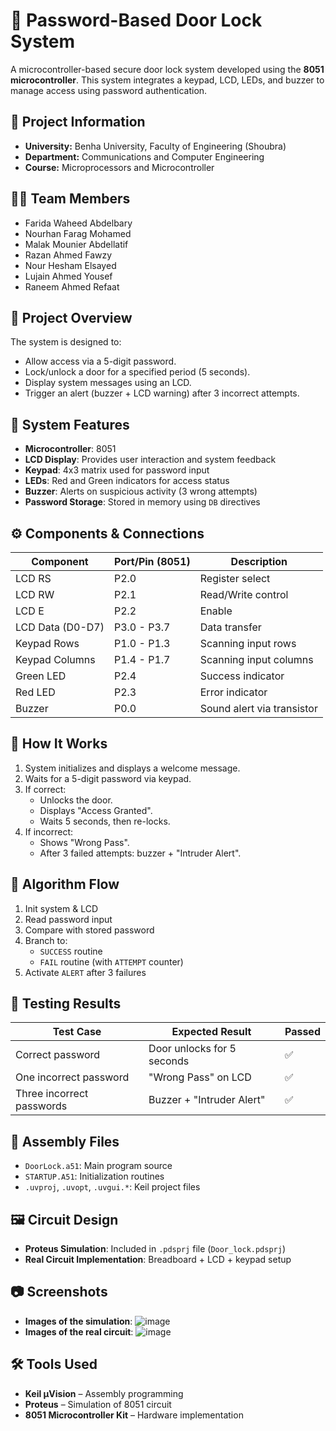# 🔐 Password-Based Door Lock System

A microcontroller-based secure door lock system developed using the **8051 microcontroller**. This system integrates a keypad, LCD, LEDs, and buzzer to manage access using password authentication.

## 🏫 Project Information

- **University:** Benha University, Faculty of Engineering (Shoubra)
- **Department:** Communications and Computer Engineering
- **Course:** Microprocessors and Microcontroller

## 👩‍💻 Team Members

- Farida Waheed Abdelbary 
- Nourhan Farag Mohamed 
- Malak Mounier Abdellatif 
- Razan Ahmed Fawzy 
- Nour Hesham Elsayed 
- Lujain Ahmed Yousef 
- Raneem Ahmed Refaat 

## 📌 Project Overview

The system is designed to:
- Allow access via a 5-digit password.
- Lock/unlock a door for a specified period (5 seconds).
- Display system messages using an LCD.
- Trigger an alert (buzzer + LCD warning) after 3 incorrect attempts.

## 🧠 System Features

- **Microcontroller**: 8051
- **LCD Display**: Provides user interaction and system feedback
- **Keypad**: 4x3 matrix used for password input
- **LEDs**: Red and Green indicators for access status
- **Buzzer**: Alerts on suspicious activity (3 wrong attempts)
- **Password Storage**: Stored in memory using `DB` directives

## ⚙️ Components & Connections

| Component      | Port/Pin (8051) | Description                     |
|----------------|-----------------|---------------------------------|
| LCD RS         | P2.0            | Register select                 |
| LCD RW         | P2.1            | Read/Write control              |
| LCD E          | P2.2            | Enable                          |
| LCD Data (D0-D7)| P3.0 - P3.7    | Data transfer                   |
| Keypad Rows    | P1.0 - P1.3     | Scanning input rows             |
| Keypad Columns | P1.4 - P1.7     | Scanning input columns          |
| Green LED      | P2.4            | Success indicator               |
| Red LED        | P2.3            | Error indicator                 |
| Buzzer         | P0.0            | Sound alert via transistor      |

## 🧾 How It Works

1. System initializes and displays a welcome message.
2. Waits for a 5-digit password via keypad.
3. If correct:
   - Unlocks the door.
   - Displays "Access Granted".
   - Waits 5 seconds, then re-locks.
4. If incorrect:
   - Shows "Wrong Pass".
   - After 3 failed attempts: buzzer + "Intruder Alert".

## 📐 Algorithm Flow

1. Init system & LCD
2. Read password input
3. Compare with stored password
4. Branch to:
   - `SUCCESS` routine
   - `FAIL` routine (with `ATTEMPT` counter)
5. Activate `ALERT` after 3 failures

## 🧪 Testing Results

| Test Case                         | Expected Result                  | Passed |
|----------------------------------|----------------------------------|--------|
| Correct password                 | Door unlocks for 5 seconds       | ✅     |
| One incorrect password           | "Wrong Pass" on LCD              | ✅     |
| Three incorrect passwords        | Buzzer + "Intruder Alert"        | ✅     |

## 💾 Assembly Files

- `DoorLock.a51`: Main program source
- `STARTUP.A51`: Initialization routines
- `.uvproj`, `.uvopt`, `.uvgui.*`: Keil project files

## 🖼 Circuit Design

- **Proteus Simulation**: Included in `.pdsprj` file (`Door_lock.pdsprj`)
- **Real Circuit Implementation**: Breadboard + LCD + keypad setup

## 📷 Screenshots

- **Images of the simulation**:
![image](https://github.com/user-attachments/assets/4bf72fa7-c3b2-45bc-91d1-6f0ede90e1c3)
- **Images of the real circuit**:
![image](https://github.com/user-attachments/assets/1c5f6558-cfab-4c4c-a1e5-f9dca3a5803a)
## 🛠 Tools Used

- **Keil µVision** – Assembly programming
- **Proteus** – Simulation of 8051 circuit
- **8051 Microcontroller Kit** – Hardware implementation



